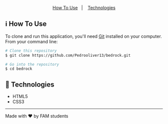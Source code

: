<p align="center">
  <a href="#information_source-how-to-use">How To Use</a>&nbsp;&nbsp;&nbsp;|&nbsp;&nbsp;&nbsp;
  <a href="#rocket-technologies">Technologies</a>
</p>

## :information_source: How To Use

To clone and run this application, you'll need [Git](https://git-scm.com) installed on your computer. From your command line:

```bash
# Clone this repository
$ git clone https://github.com/Pedrooliver13/bedrock.git

# Go into the repository
$ cd bedrock
```


## :rocket: Technologies

-  HTML5
-  CSS3

---

Made with ♥ by FAM students
